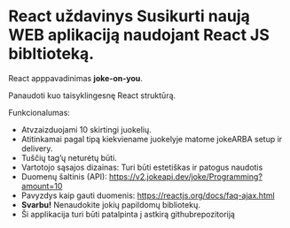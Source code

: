# React uždavinys Susikurti naują WEB aplikaciją naudojant React JS bibltioteką.

React apppavadinimas **joke-on-you**.

Panaudoti kuo taisyklingesnę React struktūrą.

Funkcionalumas:

- Atvzaizduojami 10 skirtingi juokelių.
- Atitinkamai pagal tipą kiekviename juokelyje matome jokeARBA setup ir delivery.
- Tuščių tag’ų neturėtų būti.
- Vartotojo sąsajos dizainas: Turi būti estetiškas ir patogus naudotis
- Duomenų šaltinis (API): https://v2.jokeapi.dev/joke/Programming?amount=10
- Pavyzdys kaip gauti duomenis: https://reactjs.org/docs/faq-ajax.html
- **Svarbu!** Nenaudokite jokių papildomų bibliotekų.
- Ši applikacija turi būti patalpinta į astkirą githubrepozitoriją
